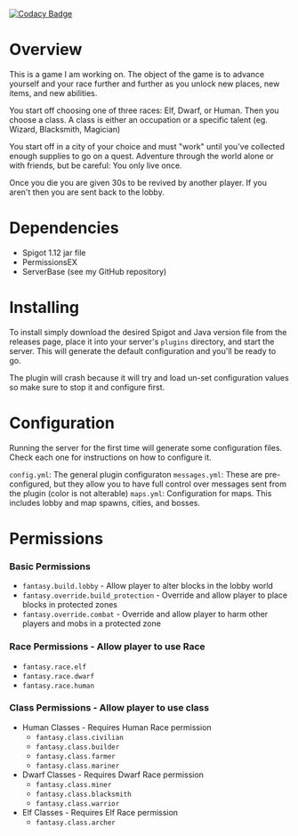[![Codacy Badge](https://api.codacy.com/project/badge/Grade/16d7a4d0715f4a04a4f7e8663374217f)](https://www.codacy.com?utm_source=github.com&amp;utm_medium=referral&amp;utm_content=waltster/Fantasy&amp;utm_campaign=Badge_Grade)

# Overview

This is a game I am working on. The object of the game is to advance yourself and your race further and further as you unlock new places, new items, and new abilities.

You start off choosing one of three races: Elf, Dwarf, or Human. Then you choose a class. A class is either an occupation or a specific talent (eg. Wizard, Blacksmith, Magician)

You start off in a city of your choice and must "work" until you've collected enough supplies to go on a quest. Adventure through the world alone or with friends, but be careful: You only live once.

Once you die you are given 30s to be revived by another player. If you aren't then you are sent back to the
lobby.

# Dependencies
* Spigot 1.12 jar file
* PermissionsEX
* ServerBase (see my GitHub repository)

# Installing

To install simply download the desired Spigot and Java version file from the releases page, place it into your server's ```plugins``` directory, and start the server. This will generate the default configuration and you'll be ready to go.

The plugin will crash because it will try and load un-set configuration values so make sure to stop it and configure first.

# Configuration

Running the server for the first time will generate some configuration files. Check each one for instructions on how to configure it.

```config.yml```: The general plugin configuraton
```messages.yml```: These are pre-configured, but they allow you to have full control over messages sent from the plugin (color is not alterable)
```maps.yml```: Configuration for maps. This includes lobby and map spawns, cities, and bosses.

# Permissions

### Basic Permissions
* ```fantasy.build.lobby``` - Allow player to alter blocks in the lobby world
* ```fantasy.override.build_protection``` - Override and allow player to place blocks in protected zones
* ```fantasy.override.combat``` - Override and allow player to harm other players and mobs in a protected zone

### Race Permissions - Allow player to use Race
* ```fantasy.race.elf```
* ```fantasy.race.dwarf```
* ```fantasy.race.human```

### Class Permissions - Allow player to use class
* Human Classes - Requires Human Race permission
  * ```fantasy.class.civilian```
  * ```fantasy.class.builder```
  * ```fantasy.class.farmer```
  * ```fantasy.class.mariner```
* Dwarf Classes - Requires Dwarf Race permission
  * ```fantasy.class.miner```
  * ```fantasy.class.blacksmith```
  * ```fantasy.class.warrior```
* Elf Classes - Requires Elf Race permission
  * ```fantasy.class.archer```
